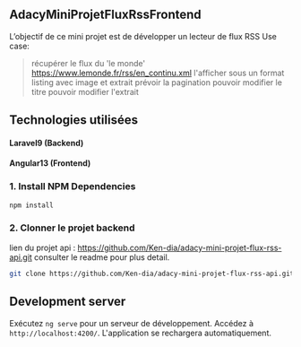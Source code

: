 ## AdacyMiniProjetFluxRssFrontend
L’objectif de ce mini projet est de développer un lecteur de flux RSS
Use case:
> récupérer le flux du 'le monde' https://www.lemonde.fr/rss/en_continu.xml
> l'afficher sous un format listing avec image et extrait
> prévoir la pagination
> pouvoir modifier le titre
> pouvoir modifier l'extrait
## Technologies utilisées

  #### Laravel9 (Backend)
  #### Angular13 (Frontend)
  
### 1. Install NPM Dependencies

```bash
npm install
```
### 2. Clonner le projet backend
 lien du projet api : https://github.com/Ken-dia/adacy-mini-projet-flux-rss-api.git
 consulter le readme pour plus detail.
```bash
git clone https://github.com/Ken-dia/adacy-mini-projet-flux-rss-api.git
```

## Development server

Exécutez `ng serve` pour un serveur de développement. Accédez à `http://localhost:4200/`. L'application se rechargera automatiquement.

